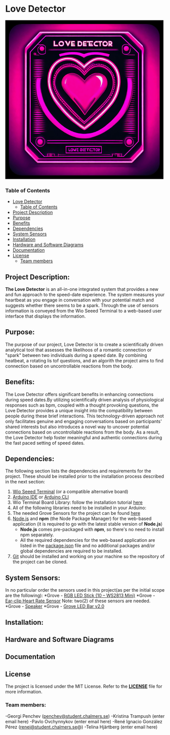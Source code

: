 # Love Detector

![Love Detector Official Logo](love-detector-logo.png)

### Table of Contents
- [Love Detector](#love-detector)
    - [Table of Contents](#table-of-contents)
- [Project Description](#project-description)
- [Purpose](#purpose)
- [Benefits](#benefits)
- [Dependencies](#dependecies)
- [System Sensors](#system-sensors)
- [Installation](#installation)
- [Hardware and Software Diagrams](LovedetectorDiagram4.0-Page-1.drawio.png)  
- [Documentation](#documentation)
- [License](LICENSE)
    - [Team members](#team-members)

## Project Description:
**The Love Detector** is an all-in-one integrated system that provides a new and fun approach to the speed-date experience. The system measures your heartbeat as you engage in conversation with your potential match and suggests whether there seems to be a spark. 
Through the use of sensors information is conveyed from the Wio Seeed Terminal to a web-based user interface that displays the information.

## Purpose:
The purpose of our project, Love Detector is to create a scientifically driven analytical tool that assesses the likelihoos of a romantic connection or "spark" between two individuals during a speed date. By combining heatbeat, a rotating lis tof questions, and an algorith the project aims to find connection based on uncontrollable reactions from the body.

## Benefits:
The Love Detector offers significant benefits in enhancing connections during speed dates.By utilizing scientifically driven analysis of physiological responses such as bpm, coupled with a thought provoking questions, the Love Detector provides a unique insight into the compatibility between people during these brief interactions. This technology-driven approach not only facilitates genuine and engaging conversations based on participants' shared interests but also introduces a novel way to uncover potential connections based on uncontrollable reactions from the body. As a result, the Love Detector help foster meaningful and authentic connections during the fast paced setting of speed dates.

## Dependencies: 
The following section lists the dependencies and requirements for the project. These should be installed prior to the 
installation process described in the next section:
 1. [Wio Seeed Terminal](https://www.seeedstudio.com/Wio-Terminal-p-4509.html) (or a compatible alternative board)
 2. [Arduino IDE](https://www.arduino.cc/en/software) or [Arduino CLI](https://github.com/arduino/arduino-cli)
 3. Wio Terminal Board Library: follow the installation tutorial [here](https://wiki.seeedstudio.com/Wio-Terminal-Getting-Started/#getting-started)
 4. All of the following libraries need to be installed in your Arduino:
 5. The needed Grove Sensors for the project can be found [here](#system-sensors)
 6. [Node.js](https://nodejs.org/en) and **npm** (the Node Package Manager) for the web-based application (it is required to go with the latest stable version of **Node.js**)
     * **Node.js** comes pre-packaged with **npm**, so there's no need to install npm separately.
     * All the required dependencies for the web-based application are listed in the [package.json](src/Web/package.json) file and no additional packages and/or global dependencies are required to be installed.
 7. [Git](https://git-scm.com/downloads) should be installed and working on your machine so the repository of the project can be cloned.

## System Sensors:
In no particular order the sensors used in this project(as per the initial scope are the following):
*Grove - [RGB LED Stick (10 – WS2813 Mini)](https://wiki.seeedstudio.com/Grove-RGB_LED_Stick-10-WS2813_Mini/) 
*Grove - [Ear-clip Heart Rate Sensor](https://wiki.seeedstudio.com/Grove-Ear-clip_Heart_Rate_Sensor/) Note: two(2) of these sensors are needed.
*Grove - [Speaker](https://wiki.seeedstudio.com/Grove-Speaker/)
*Grove - [Grove LED Bar v2.0](https://wiki.seeedstudio.com/Grove-LED_Bar/)


## Installation:

## Hardware and Software Diagrams

## Documentation

## License
The project is licensed under the MIT License. Refer to the [**LICENSE**](LICENSE) file for more information.

### Team members:
-Georgi Penchev (penchev@student.chalmers.se)
-Kristina Trampush (enter email here)
-Pavlo Ovchynnykov (enter email here)
-René Ignacio González Pérez (renei@student.chalmers.se@)
-Telina Hjärtberg (enter email here)
